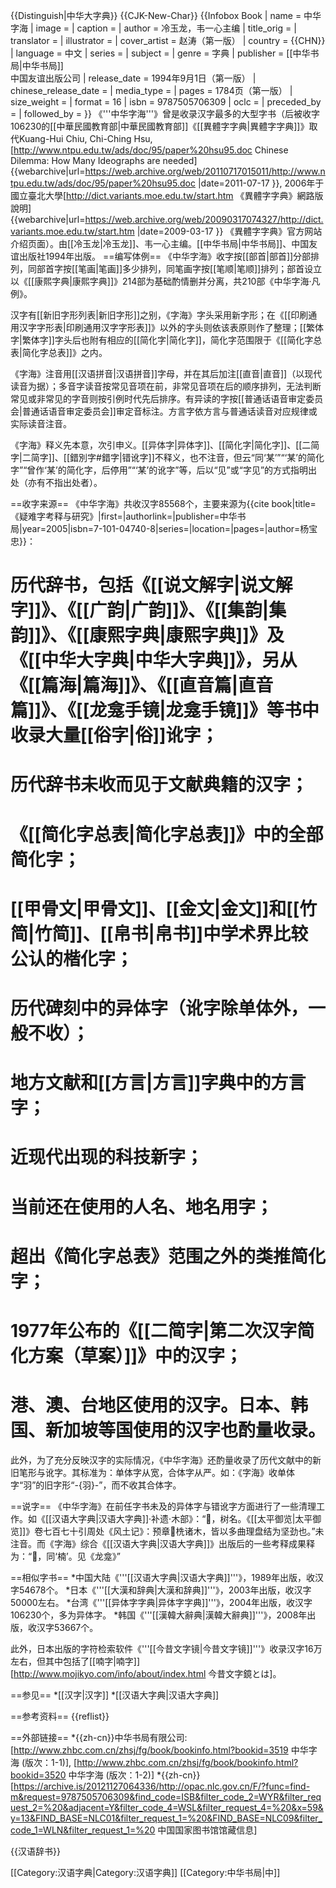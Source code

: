 {{Distinguish|中华大字典}}
{{CJK-New-Char}}
{{Infobox Book
| name                 = 中华字海
| image                = 
| caption              = 
| author               = 冷玉龙，韦一心主编
| title_orig           =
| translator           =
| illustrator          =
| cover_artist         = 赵涛（第一版）
| country              = {{CHN}}
| language             = 中文
| series               =
| subject              =
| genre                = 字典
| publisher            = [[中华书局|中华书局]]<br>中国友谊出版公司
| release_date         = 1994年9月1日（第一版）
| chinese_release_date =
| media_type           =
| pages                = 1784页（第一版）
| size_weight          =
| format               = 16
| isbn                 = 9787505706309
| oclc                 =
| preceded_by          =
| followed_by          =
}}
《'''中华字海'''》曾是收录汉字最多的大型字书<ref name=yang/>（后被收字106230的[[中華民國教育部|中華民國教育部]]《[[異體字字典|異體字字典]]》取代<ref name=taipei>Kuang-Hui Chiu, Chi-Ching Hsu, [http://www.ntpu.edu.tw/ads/doc/95/paper%20hsu95.doc Chinese Dilemma: How Many Ideographs are needed] {{webarchive|url=https://web.archive.org/web/20110717015011/http://www.ntpu.edu.tw/ads/doc/95/paper%20hsu95.doc |date=2011-07-17 }}, 2006年于國立臺北大學</ref><ref>[http://dict.variants.moe.edu.tw/start.htm 《異體字字典》網路版說明] {{webarchive|url=https://web.archive.org/web/20090317074327/http://dict.variants.moe.edu.tw/start.htm |date=2009-03-17 }} 《異體字字典》官方网站介绍页面</ref>）。由[[冷玉龙|冷玉龙]]、韦一心主编。[[中华书局|中华书局]]、中国友谊出版社1994年出版。
==编写体例==
《中华字海》收字按[[部首|部首]]分部排列，同部首字按[[笔画|笔画]]多少排列，同笔画字按[[笔顺|笔顺]]排列；部首设立以《[[康熙字典|康熙字典]]》214部为基础酌情删并分离，共210部<ref name=fl>《中华字海·凡例》</ref>。

汉字有[[新旧字形列表|新旧字形]]之别，《字海》字头采用新字形；在《[[印刷通用汉字字形表|印刷通用汉字字形表]]》以外的字头则依该表原则作了整理；[[繁体字|繁体字]]字头后也附有相应的[[简化字|简化字]]，简化字范围限于《[[简化字总表|简化字总表]]》之内<ref name=fl/>。

《字海》注音用[[汉语拼音|汉语拼音]]字母，并在其后加注[[直音|直音]]（以现代读音为据）；多音字读音按常见音项在前，非常见音项在后的顺序排列，无法判断常见或非常见的字音则按引例时代先后排序。有异读的字按[[普通话语音审定委员会|普通话语音审定委员会]]审定音标注。方言字依方言与普通话读音对应规律或实际读音注音<ref name=fl/>。

《字海》释义先本意，次引申义。[[异体字|异体字]]、[[简化字|简化字]]、[[二简字|二简字]]、[[錯別字#錯字|错讹字]]不释义，也不注音，但云“同‘某’”“‘某’的简化字”“曾作‘某’的简化字，后停用”“‘某’的讹字”等，后以“见”或“字见”的方式指明出处（亦有不指出处者）<ref name=yang/><ref name=fl/>。

==收字来源==
《中华字海》共收汉字85568个，主要来源为<ref name="yang">{{cite book|title=《疑难字考释与研究》|first=|authorlink=|publisher=中华书局|year=2005|isbn=7-101-04740-8|series=|location=|pages=|author=杨宝忠}}</ref><ref name=fl/>：
# 历代辞书，包括《[[说文解字|说文解字]]》、《[[广韵|广韵]]》、《[[集韵|集韵]]》、《[[康熙字典|康熙字典]]》及《[[中华大字典|中华大字典]]》，另从《[[篇海|篇海]]》、《[[直音篇|直音篇]]》、《[[龙龛手镜|龙龛手镜]]》等书中收录大量[[俗字|俗]]讹字；
# 历代辞书未收而见于文献典籍的汉字；
# 《[[简化字总表|简化字总表]]》中的全部简化字；
# [[甲骨文|甲骨文]]、[[金文|金文]]和[[竹简|竹简]]、[[帛书|帛书]]中学术界比较公认的楷化字；
# 历代碑刻中的异体字（讹字除单体外，一般不收）；
# 地方文献和[[方言|方言]]字典中的方言字；
# 近现代出现的科技新字；
# 当前还在使用的人名、地名用字；
# 超出《简化字总表》范围之外的类推简化字；
# 1977年公布的《[[二简字|第二次汉字简化方案（草案）]]》中的汉字；
# 港、澳、台地区使用的汉字。日本、韩国、新加坡等国使用的汉字也酌量收录。

此外，为了充分反映汉字的实际情况，《中华字海》还酌量收录了历代文献中的新旧笔形与讹字。其标准为：单体字从宽，合体字从严。如：《字海》收单体字“羽”的旧字形“-{羽}-”，而不收其合体字<ref name=fl/>。

==说字==
《中华字海》在前任字书未及的异体字与错讹字方面进行了一些清理工作。如《[[汉语大字典|汉语大字典]]·补遗·木部》：“𣑮，树名。《[[太平御览|太平御览]]》卷七百七十引周处《风土记》：预章𣑮㭠诸木，皆以多曲理盘结为坚劲也。”未注音。而《字海》综合《[[汉语大字典|汉语大字典]]》出版后的一些考释成果释为：“𣑮，同‘楠’。见《龙龛》”<ref name=yang/>

==相似字书==
*中国大陆《'''[[汉语大字典|汉语大字典]]'''》，1989年出版，收汉字54678个。
*日本《'''[[大漢和辞典|大漢和辞典]]'''》，2003年出版，收汉字50000左右。
*台湾《'''[[异体字字典|异体字字典]]'''》，2004年出版，收汉字106230个，多为异体字<ref name=taipei/>。
*韩国《'''[[漢韓大辭典|漢韓大辭典]]'''》，2008年出版，收汉字53667个。

此外，日本出版的字符检索软件《'''[[今昔文字镜|今昔文字镜]]'''》收录汉字16万左右，但其中包括了[[喃字|喃字]]<ref>[http://www.mojikyo.com/info/about/index.html 今昔文字鏡とは]</ref>。

==参见==
*[[汉字|汉字]]
*[[汉语大字典|汉语大字典]]

==参考资料==
{{reflist}}

==外部链接==
*{{zh-cn}}中华书局有限公司: [http://www.zhbc.com.cn/zhsj/fg/book/bookinfo.html?bookid=3519 中华字海 (版次：1-1)], [http://www.zhbc.com.cn/zhsj/fg/book/bookinfo.html?bookid=3520 中华字海 (版次：1-2)]
*{{zh-cn}}[https://archive.is/20121127064336/http://opac.nlc.gov.cn/F/?func=find-m&request=9787505706309&find_code=ISB&filter_code_2=WYR&filter_request_2=%20&adjacent=Y&filter_code_4=WSL&filter_request_4=%20&x=59&y=13&FIND_BASE=NLC01&filter_request_1=%20&FIND_BASE=NLC09&filter_code_1=WLN&filter_request_1=%20 中国国家图书馆馆藏信息]

{{汉语辞书}}

[[Category:汉语字典|Category:汉语字典]]
[[Category:中华书局|中]]